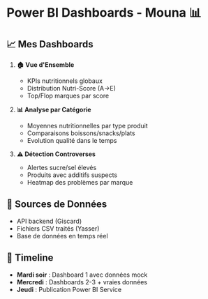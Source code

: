 # Power BI Dashboards - Mouna 📊

## 📈 Mes Dashboards
1. **🏠 Vue d'Ensemble**
   - KPIs nutritionnels globaux
   - Distribution Nutri-Score (A→E)
   - Top/Flop marques par score

2. **📊 Analyse par Catégorie** 
   - Moyennes nutritionnelles par type produit
   - Comparaisons boissons/snacks/plats
   - Evolution qualité dans le temps

3. **⚠️ Détection Controverses**
   - Alertes sucre/sel élevés
   - Produits avec additifs suspects
   - Heatmap des problèmes par marque

## 🔗 Sources de Données
- API backend (Giscard)
- Fichiers CSV traités (Yasser)
- Base de données en temps réel

## 📅 Timeline
- **Mardi soir** : Dashboard 1 avec données mock
- **Mercredi** : Dashboards 2-3 + vraies données
- **Jeudi** : Publication Power BI Service
